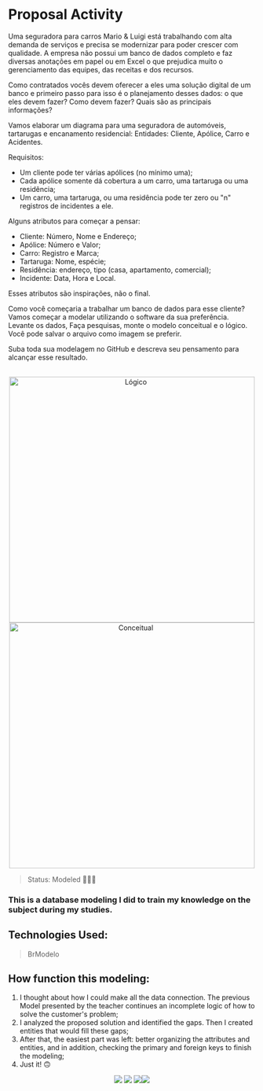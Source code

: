 # Proposal Activity

Uma seguradora para carros Mario & Luigi está trabalhando com alta demanda de serviços e precisa se modernizar para poder crescer com qualidade. A empresa não possui um banco de dados completo e faz diversas anotações em papel ou em Excel o que prejudica muito o gerenciamento das equipes, das receitas e dos recursos. 

Como contratados vocês devem oferecer a eles uma solução digital de um banco e primeiro passo para isso é o planejamento desses dados: o que eles devem fazer? Como devem fazer? Quais são as principais informações? 

Vamos elaborar um diagrama para uma seguradora de automóveis, tartarugas e encanamento residencial: 
Entidades: Cliente, Apólice, Carro e Acidentes.

Requisitos:
- Um cliente pode ter várias apólices (no mínimo uma);
- Cada apólice somente dá cobertura a um carro, uma tartaruga ou uma residência;
- Um carro, uma tartaruga, ou uma residência pode ter zero ou "n" registros de incidentes a ele.

Alguns atributos para começar a pensar:
- Cliente: Número, Nome e Endereço;
- Apólice: Número e Valor;
- Carro: Registro e Marca;
- Tartaruga: Nome, espécie;
- Residência: endereço, tipo (casa, apartamento, comercial); 
- Incidente: Data, Hora e Local.

Esses atributos são inspirações, não o final. 

Como você começaria a trabalhar um banco de dados para esse cliente? 
Vamos começar a modelar utilizando o software da sua preferência. 
Levante os dados, Faça pesquisas, monte o modelo conceitual e o lógico. 
Você pode salvar o arquivo como imagem se preferir. 

Suba toda sua modelagem no GitHub e descreva seu pensamento para alcançar esse resultado. 

<div display:"flex" align="center"><br>
  <img align="justify" alt="Lógico" width="500" src="https://cdn.discordapp.com/attachments/947910673470480397/992841443603398799/Captura_de_Tela_37.png">
  <img align="justify" alt="Conceitual" width="500" src="https://cdn.discordapp.com/attachments/947910673470480397/992841443855040512/Captura_de_Tela_38.png">
</div>

> Status: Modeled 🙅🏾‍♂️

### This is a database modeling I did to train my knowledge on the subject during my studies.

## Technologies Used:

> BrModelo

## How function this modeling:

1) I thought about how I could make all the data connection. The previous Model presented by the teacher continues an incomplete logic of how to solve the customer's problem;
2) I analyzed the proposed solution and identified the gaps. Then I created entities that would fill these gaps;
3) After that, the easiest part was left: better organizing the attributes and entities, and in addition, checking the primary and foreign keys to finish the modeling;
4) Just it! 🙃

<div align="center" display="inline-block">
 <a href="https://www.instagram.com/saints.miguel" target="_blank"><img src="https://img.shields.io/badge/-Instagram-%23E4405F?style=for-the-badge&logo=instagram&logoColor=white" target="_blank"></a>
 <a href="https://www.linkedin.com/in/miguel-santos-vital-73221822b" target="_blank"><img src="https://img.shields.io/badge/-LinkedIn-%230077B5?style=for-the-badge&logo=linkedin&logoColor=white" target="_blank"></a>
 <a href = "vital.miguelsantos@gmail.com"><img src="https://img.shields.io/badge/-Gmail-%23333?style=for-the-badge&logo=gmail&logoColor=white" target="_blank
 </a>
<a href="." target="_blank"><img src="https://img.shields.io/badge/website-000000?style=for-the-badge&logo=About.me&logoColor=white" target="_blank"></a>
</div>
